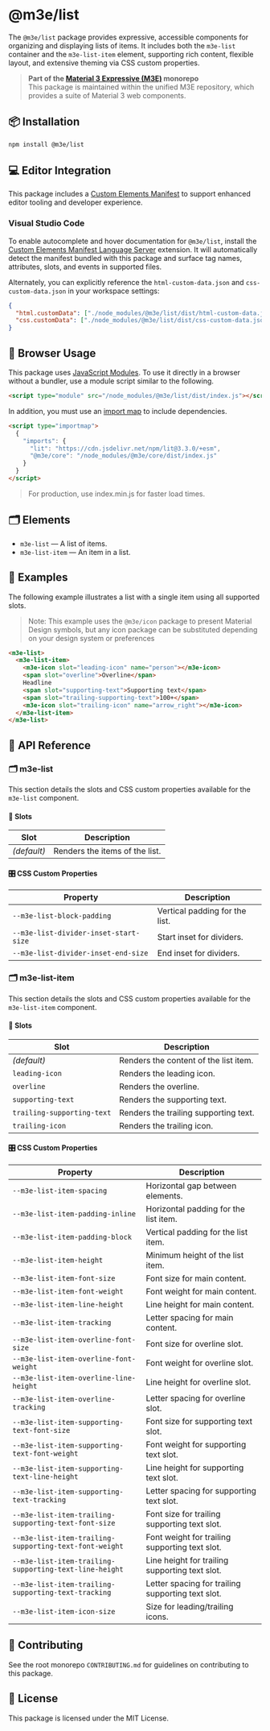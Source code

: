 # @m3e/list

The `@m3e/list` package provides expressive, accessible components for organizing and displaying lists of items. It includes both the `m3e-list` container and the `m3e-list-item` element, supporting rich content, flexible layout, and extensive theming via CSS custom properties.

> **Part of the [Material 3 Expressive (M3E)](../../README.md) monorepo**  
> This package is maintained within the unified M3E repository, which provides a suite of Material 3 web components.

## 📦 Installation

```bash
npm install @m3e/list
```

## 💻 Editor Integration

This package includes a [Custom Elements Manifest](https://github.com/webcomponents/custom-elements-manifest) to support enhanced editor tooling and developer experience.

### Visual Studio Code

To enable autocomplete and hover documentation for `@m3e/list`, install the [Custom Elements Manifest Language Server](https://marketplace.visualstudio.com/items?itemName=pwrs.cem-language-server-vscode) extension. It will automatically detect the manifest bundled with this package and surface tag names, attributes, slots, and events in supported files.

Alternately, you can explicitly reference the `html-custom-data.json` and `css-custom-data.json` in your workspace settings:

```json
{
  "html.customData": ["./node_modules/@m3e/list/dist/html-custom-data.json"],
  "css.customData": ["./node_modules/@m3e/list/dist/css-custom-data.json"]
}
```

## 🚀 Browser Usage

This package uses [JavaScript Modules](https://developer.mozilla.org/en-US/docs/Web/JavaScript/Guide/Modules#module_specifiers). To use it directly in a browser without a bundler, use a module script similar to the following.

```html
<script type="module" src="/node_modules/@m3e/list/dist/index.js"></script>
```

In addition, you must use an [import map](https://developer.mozilla.org/en-US/docs/Web/HTML/Reference/Elements/script/type/importmap) to include dependencies.

```html
<script type="importmap">
  {
    "imports": {
      "lit": "https://cdn.jsdelivr.net/npm/lit@3.3.0/+esm",
      "@m3e/core": "/node_modules/@m3e/core/dist/index.js"
    }
  }
</script>
```

> For production, use index.min.js for faster load times.

## 🗂️ Elements

- `m3e-list` — A list of items.
- `m3e-list-item` — An item in a list.

## 🧪 Examples

The following example illustrates a list with a single item using all supported slots.

> Note: This example uses the `@m3e/icon` package to present Material Design symbols, but any icon package can be substituted depending on your design system or preferences

```html
<m3e-list>
  <m3e-list-item>
    <m3e-icon slot="leading-icon" name="person"></m3e-icon>
    <span slot="overline">Overline</span>
    Headline
    <span slot="supporting-text">Supporting text</span>
    <span slot="trailing-supporting-text">100+</span>
    <m3e-icon slot="trailing-icon" name="arrow_right"></m3e-icon>
  </m3e-list-item>
</m3e-list>
```

## 📖 API Reference

### 🗂️ m3e-list

This section details the slots and CSS custom properties available for the `m3e-list` component.

#### 🧩 Slots

| Slot        | Description                    |
| ----------- | ------------------------------ |
| _(default)_ | Renders the items of the list. |

#### 🎛️ CSS Custom Properties

| Property                              | Description                    |
| ------------------------------------- | ------------------------------ |
| `--m3e-list-block-padding`            | Vertical padding for the list. |
| `--m3e-list-divider-inset-start-size` | Start inset for dividers.      |
| `--m3e-list-divider-inset-end-size`   | End inset for dividers.        |

### 🗂️ m3e-list-item

This section details the slots and CSS custom properties available for the `m3e-list-item` component.

#### 🧩 Slots

| Slot                       | Description                           |
| -------------------------- | ------------------------------------- |
| _(default)_                | Renders the content of the list item. |
| `leading-icon`             | Renders the leading icon.             |
| `overline`                 | Renders the overline.                 |
| `supporting-text`          | Renders the supporting text.          |
| `trailing-supporting-text` | Renders the trailing supporting text. |
| `trailing-icon`            | Renders the trailing icon.            |

#### 🎛️ CSS Custom Properties

| Property                                               | Description                                       |
| ------------------------------------------------------ | ------------------------------------------------- |
| `--m3e-list-item-spacing`                              | Horizontal gap between elements.                  |
| `--m3e-list-item-padding-inline`                       | Horizontal padding for the list item.             |
| `--m3e-list-item-padding-block`                        | Vertical padding for the list item.               |
| `--m3e-list-item-height`                               | Minimum height of the list item.                  |
| `--m3e-list-item-font-size`                            | Font size for main content.                       |
| `--m3e-list-item-font-weight`                          | Font weight for main content.                     |
| `--m3e-list-item-line-height`                          | Line height for main content.                     |
| `--m3e-list-item-tracking`                             | Letter spacing for main content.                  |
| `--m3e-list-item-overline-font-size`                   | Font size for overline slot.                      |
| `--m3e-list-item-overline-font-weight`                 | Font weight for overline slot.                    |
| `--m3e-list-item-overline-line-height`                 | Line height for overline slot.                    |
| `--m3e-list-item-overline-tracking`                    | Letter spacing for overline slot.                 |
| `--m3e-list-item-supporting-text-font-size`            | Font size for supporting text slot.               |
| `--m3e-list-item-supporting-text-font-weight`          | Font weight for supporting text slot.             |
| `--m3e-list-item-supporting-text-line-height`          | Line height for supporting text slot.             |
| `--m3e-list-item-supporting-text-tracking`             | Letter spacing for supporting text slot.          |
| `--m3e-list-item-trailing-supporting-text-font-size`   | Font size for trailing supporting text slot.      |
| `--m3e-list-item-trailing-supporting-text-font-weight` | Font weight for trailing supporting text slot.    |
| `--m3e-list-item-trailing-supporting-text-line-height` | Line height for trailing supporting text slot.    |
| `--m3e-list-item-trailing-supporting-text-tracking`    | Letter spacing for trailing supporting text slot. |
| `--m3e-list-item-icon-size`                            | Size for leading/trailing icons.                  |

## 🤝 Contributing

See the root monorepo `CONTRIBUTING.md` for guidelines on contributing to this package.

## 📄 License

This package is licensed under the MIT License.
